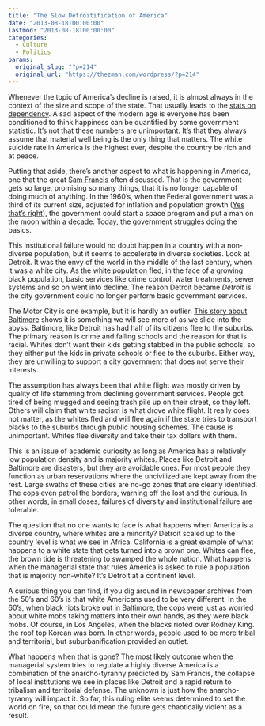 ```yaml
---
title: "The Slow Detroitification of America"
date: "2013-08-18T00:00:00"
lastmod: "2013-08-18T00:00:00"
categories:
  - Culture
  - Politics
params:
  original_slug: "?p=214"
  original_url: "https://thezman.com/wordpress/?p=214"
---
```


Whenever the topic of America’s decline is raised, it is almost always
in the context of the size and scope of the state. That usually leads to
the <a
href="http://www.zerohedge.com/news/2013-08-13/21-facts-about-americas-surging-government-dependence"
rel="noopener" target="_blank">stats on dependency</a>. A sad aspect of
the modern age is everyone has been conditioned to think happiness can
be quantified by some government statistic. It’s not that these numbers
are unimportant. It’s that they always assume that material well being
is the only thing that matters. The white suicide rate in America is the
highest ever, despite the country be rich and at peace.

Putting that aside, there’s another aspect to what is happening in
America, one that the great
<a href="http://en.metapedia.org/wiki/Samuel_Francis" rel="noopener"
target="_blank">Sam Francis</a> often discussed. That is the government
gets so large, promising so many things, that it is no longer capable of
doing much of anything. In the 1960’s, when the Federal government was a
third of its current size, adjusted for inflation and population growth
(<a
href="http://www.supportingevidence.com/Government/fed_budget_over_time.html"
rel="noopener" target="_blank">Yes that’s right</a>), the government
could start a space program and put a man on the moon within a decade.
Today, the government struggles doing the basics.

This institutional failure would no doubt happen in a country with a
non-diverse population, but it seems to accelerate in diverse societies.
Look at Detroit. It was the envy of the world in the middle of the last
century, when it was a white city. As the white population fled, in the
face of a growing black population, basic services like crime control,
water treatments, sewer systems and so on went into decline. The reason
Detroit became *Detroit* is the city government could no longer perform
basic government services.

The Motor City is one example, but it is hardly an outlier. <a
href="https://thenewstalkers.com/community/discussion/12668/baltimore-neighborhoods-look-to-private-security"
rel="noopener" target="_blank">This story about Baltimore</a> shows it
is something we will see more of as we slide into the abyss. Baltimore,
like Detroit has had half of its citizens flee to the suburbs. The
primary reason is crime and failing schools and the reason for that is
racial. Whites don’t want their kids getting stabbed in the public
schools, so they either put the kids in private schools or flee to the
suburbs. Either way, they are unwilling to support a city government
that does not serve their interests.

The assumption has always been that white flight was mostly driven by
quality of life stemming from declining government services. People got
tired of being mugged and seeing trash pile up on their street, so they
left. Others will claim that white racism is what drove white flight. It
really does not matter, as the whites fled and will flee again if the
state tries to transport blacks to the suburbs through public housing
schemes. The cause is unimportant. Whites flee diversity and take their
tax dollars with them.

This is an issue of academic curiosity as long as America has a
relatively low population density and is majority whites. Places like
Detroit and Baltimore are disasters, but they are avoidable ones. For
most people they function as urban reservations where the uncivilized
are kept away from the rest. Large swaths of these cities are no-go
zones that are clearly identified. The cops even patrol the borders,
warning off the lost and the curious. In other words, in small doses,
failures of diversity and institutional failure are tolerable.

The question that no one wants to face is what happens when America is a
diverse country, where whites are a minority? Detroit scaled up to the
country level is what we see in Africa. California is a great example of
what happens to a white state that gets turned into a brown one. Whites
can flee, the brown tide is threatening to swamped the whole nation.
What happens when the managerial state that rules America is asked to
rule a population that is majority non-white? It’s Detroit at a
continent level.

A curious thing you can find, if you dig around in newspaper archives
from the 50’s and 60’s is that white Americans used to be very
different. In the 60’s, when black riots broke out in Baltimore, the
cops were just as worried about white mobs taking matters into their own
hands, as they were black mobs. Of course, in Los Angeles, when the
blacks rioted over Rodney King. the roof top Korean was born. In other
words, people used to be more tribal and territorial, but
suburbanification provided an outlet.

What happens when that is gone? The most likely outcome when the
managerial system tries to regulate a highly diverse America is a
combination of the anarcho-tyranny predicted by Sam Francis, the
collapse of local institutions we see in places like Detroit and a rapid
return to tribalism and territorial defense. The unknown is just how the
anarcho-tyranny will impact it. So far, this ruling elite seems
determined to set the world on fire, so that could mean the future gets
chaotically violent as a result.
